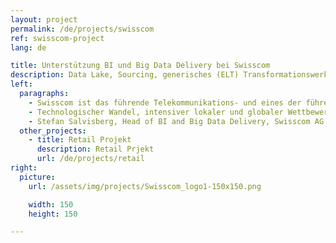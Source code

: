 ```yaml
---
layout: project
permalink: /de/projects/swisscom
ref: swisscom-project
lang: de

title: Unterstützung BI und Big Data Delivery bei Swisscom
description: Data Lake, Sourcing, generisches (ELT) Transformationswerkzeug, Delivery Framework für Big Data, Coninuous Integration
left:
  paragraphs:
    - Swisscom ist das führende Telekommunikations- und eines der führenden IT-Unternehmen der Schweiz . Die Swisscom ist für viele Schweizer Kunden der vertrauenswürdige Begleiter in der digitalen Welt. Ziel von Swisscom ist es, Kunden mit dem besten Netz, ausgezeichneten Angeboten und hervorragendem Service zu begeistern. 
    - Technologischer Wandel, intensiver lokaler und globaler Wettbewerb und die sich verändernden Kundenbedürfnisse führen dazu, dass die Preise und Volumen im klassischen Geschäftsmodell mit nutzungsabhängigen Angeboten kontinuierlich erodieren. Mit einer langfristigen Strategie will Swisscom den Umsatz- und Ergebnisrückgang kompensieren, um die Finanzkraft für die hohen Investitionen in neue Technologien zu bewahren. Zu dieser Strategie zählt auch der Einsatz neuer und innovativen Technologien wie Big Data und NoSQL Informationssysteme. Scigility AG unterstützt das Big Data Delivery Team beim Aufbau von Komponenten wie das Sourcing von Daten in den Data Lake, ein generisches (ELT) Transformationswerkzeug auf Hadoop und Kafka, die Integration von Daten aus dem Data Lake in das Data Warehouse und einem globalen Delivery Framework für Big Data, welches auf agilen Continuous Integration Grundsätzen basiert. 
    - Stefan Salvisberg, Head of BI and Big Data Delivery, Swisscom AG
  other_projects:
    - title: Retail Projekt
      description: Retail Prjekt
      url: /de/projects/retail
right:
  picture:
    url: /assets/img/projects/Swisscom_logo1-150x150.png

    width: 150
    height: 150

---
```

